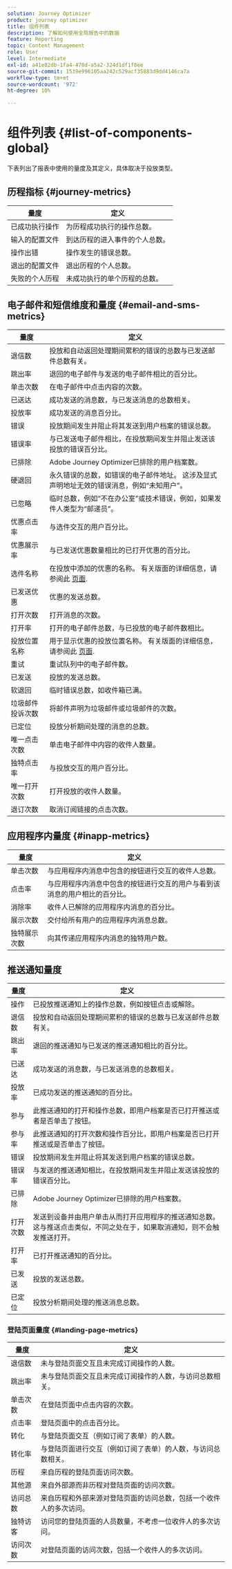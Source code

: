 ```yaml
---
solution: Journey Optimizer
product: journey optimizer
title: 组件列表
description: 了解如何使用全局报告中的数据
feature: Reporting
topic: Content Management
role: User
level: Intermediate
exl-id: a41e82db-1fa4-478d-a5a2-324d1df1f8ee
source-git-commit: 1539e996105aa242c529acf35883d9dd4146ca7a
workflow-type: tm+mt
source-wordcount: '972'
ht-degree: 10%

---
```


# 组件列表 {#list-of-components-global}

下表列出了报表中使用的量度及其定义，具体取决于投放类型。

## 历程指标 {#journey-metrics}

<table> 
 <thead> 
  <tr> 
   <th> 量度<br/> </th> 
   <th> 定义<br/> </th> 
</tr>
 </thead> 
 <tbody> 
  <tr> 
   <td>已成功执行操作<br/> </td> 
   <td> 为历程成功执行的操作总数。<br/> </td> 
</tr> 
  <tr> 
   <td> 输入的配置文件<br/> </td> 
   <td> 到达历程的进入事件的个人总数。<br/> </td> 
</tr>
  <tr> 
   <td> 操作出错<br/> </td> 
   <td>操作发生的错误总数。<br/> </td> 
</tr> 
  <tr> 
   <td> 退出的配置文件<br/> </td> 
   <td> 退出历程的个人总数。<br/> </td> 
</tr> 
  <tr> 
   <td> 失败的个人历程<br/> </td> 
   <td> 未成功执行的单个历程的总数。<br/> </td> 
</tr> 
 </tbody> 
</table>

## 电子邮件和短信维度和量度 {#email-and-sms-metrics}

<table> 
 <thead> 
  <tr> 
   <th> 量度<br/> </th> 
   <th> 定义<br/> </th> 
</tr>
 </thead> 
 <tbody>
  <tr> 
   <td> 退信数<br/> </td> 
   <td> 投放和自动返回处理期间累积的错误的总数与已发送邮件总数有关。<br/> </td> 
</tr> 
  <tr> 
   <td> 跳出率<br/> </td> 
   <td> 退回的电子邮件与发送的电子邮件相比的百分比。<br/> </td> 
</tr>
  <tr> 
   <td> 单击次数<br/> </td> 
   <td> 在电子邮件中点击内容的次数。<br/> </td> 
</tr> 
  <tr> 
   <td> 已送达 <br/> </td> 
   <td> 成功发送的消息数，与已发送消息的总数相关。<br/></td> 
</tr> 
  <tr> 
   <td> 投放率<br/> </td> 
   <td> 成功发送的消息百分比。<br/> </td> 
</tr>
  <tr> 
   <td> 错误<br/> </td> 
   <td> 投放期间发生并阻止将其发送到用户档案的错误总数。<br/> </td> 
</tr> 
  <tr> 
   <td> 错误率<br/> </td> 
   <td> 与已发送电子邮件相比，在投放期间发生并阻止发送该投放的错误百分比。<br/> </td> 
</tr>
  <tr> 
   <td> 已排除<br/> </td> 
   <td> Adobe Journey Optimizer已排除的用户档案数。<br/> </td> 
</tr>
  <tr> 
   <td> 硬退回<br/> </td> 
   <td> 永久错误的总数，如错误的电子邮件地址。 这涉及显式声明地址无效的错误消息，例如“未知用户”。<br/> </td>
</tr>
  <tr> 
   <td> 已忽略<br/> </td> 
   <td> 临时总数，例如“不在办公室”或技术错误，例如，如果发件人类型为“邮递员”。<br/> </td> 
</tr>
   <tr> 
   <td>优惠点击率<br/> </td> 
   <td>与选件交互的用户百分比。<br/> </td> 
</tr>
   <tr> 
   <td>优惠展示率<br/> </td> 
   <td>与已发送优惠数量相比的已打开优惠的百分比。<br/> </td> 
</tr>
   <tr> 
   <td>选件名称<br/> </td> 
   <td> 在投放中添加的优惠的名称。 有关版面的详细信息，请参阅此 <a href="../offers/offer-library/creating-personalized-offers.md">页面</a>.<br/> </td> 
</tr>
   <tr> 
   <td>已发送优惠<br/> </td> 
   <td>优惠的发送总数。<br/> </td> 
</tr> 
  <tr>
   <td>打开次数<br/> </td> 
   <td> 打开消息的次数。<br/> </td> 
</tr> 
  <tr> 
   <td> 打开率<br/> </td> 
   <td> 打开的电子邮件总数，与已投放的电子邮件数相比。<br/> </td> 
</tr>
  <tr> 
   <td>投放位置名称<br/> </td> 
   <td> 用于显示优惠的投放位置名称。 有关版面的详细信息，请参阅此 <a href="../offers/offer-library/creating-placements.md">页面</a>. </td> 
</tr> 
  <tr> 
   <td> 重试<br/> </td> 
   <td> 重试队列中的电子邮件数。<br/> </td> 
</tr> 
  <tr> 
   <td> 已发送<br/> </td> 
   <td> 投放的发送总数。<br/> </td> 
</tr>
  <tr> 
   <td> 软退回<br/> </td> 
   <td> 临时错误总数，如收件箱已满。<br/> </td> 
</tr>
  <tr> 
   <td> 垃圾邮件投诉次数<br/> </td> 
   <td> 将邮件声明为垃圾邮件或垃圾邮件的次数。<br/> </td> 
</tr>
  <tr> 
   <td> 已定位<br/> </td> 
   <td> 投放分析期间处理的消息的总数。<br/> </td> 
</tr> 
  <tr> 
   <td> 唯一点击次数<br/> </td> 
   <td> 单击电子邮件中内容的收件人数量。<br/> </td> 
</tr> 
  <tr> 
   <td>独特点击率<br/> </td> 
   <td> 与投放交互的用户百分比。<br/> </td> 
</tr>
  <tr> 
   <td> 唯一打开次数<br/> </td> 
   <td>打开投放的收件人数量。<br/> </td> 
</tr> 
  <tr> 
   <td> 退订次数<br/> </td> 
   <td> 取消订阅链接的点击次数。<br/> </td> 
</tr> 
 </tbody> 
</table>

<!--
## Experimentation metrics {#experimentation-metrics}
<table> 
 <thead> 
  <tr> 
   <th> Metric<br/> </th> 
   <th> Definition<br/> </th> 
</tr>
 </thead> 
 <tbody>
  <tr> 
   <td>App installs<br/> </td> 
   <td><br/> </td> 
</tr>
  <tr> 
   <td>App launches<br/> </td> 
   <td><br/> </td> 
</tr>
 <tr> 
   <td>Average lift<br/> </td> 
   <td> Percentage improvement in conversion rate of a given treatment over the baseline.<a href="../campaigns/experiment-calculations.md#understand-lift">Learn more</a>.<br/> </td> 
  </tr>
  <tr> 
   <td>Confidence<br/> </td> 
   <td>Evidence that a given treatment is the same as the baseline treatment. <a href="../campaigns/experiment-calculations.md#understand-confidence">Learn more</a>.<br/> </td> 
</tr>
  <tr> 
   <td>Confidence interval<br/> </td> 
   <td>Percentage difference in performance between the baseline and the best performing treatment. <a href="../campaigns/experiment-calculations.md#understand-intervals">Learn more</a>.<br/> </td> 
</tr> 
  <tr> 
   <td>Count per profile<br/> </td> 
   <td>Total value of the Experiment objective metric divided by the number of profiles.<br/> </td> 
</tr>
  <tr> 
   <td>Email Opens<br/> </td> 
   <td>Number of times the email was opened.<br/> </td> 
</tr>
  <tr> 
   <td>Email Unsubscribes<br/> </td> 
   <td>Number of clicks on the unsubscription link.<br/> </td> 
</tr>
  <tr> 
   <td>First app launches<br/> </td> 
   <td><br/> </td> 
</tr>
  <tr> 
   <td>Outbound Clicks<br/> </td> 
   <td><br/> </td> 
</tr>
  <tr> 
   <td>Profiles<br/> </td> 
   <td>Number of profiles targeted for this treatment.<br/> </td> 
</tr>
  <tr> 
   <td>Unique email opens<br/> </td> 
   <td>Number of recipients who opened the email.<br/> </td>
<tr>
  <tr> 
   <td>Unique email unsubscribes<br/> </td> 
   <td>Number of recipients who clicked on the unsubscription link.<br/> </td>
</tr>
  <tr> 
   <td>Unique installs<br/> </td> 
   <td><br/> </td> 
</tr>
  <tr> 
   <td>Unique launches<br/> </td> 
   <td><br/> </td> 
</tr> 
  <tr> 
   <td>Unique outbound clicks<br/> </td> 
   <td><br/> </td> 
</tr>
  <tr> 
   <td>Unique upgrades<br/> </td> 
   <td><br/> </td> 
</tr>
   <td>Upgrades<br/> </td> 
   <td><br/> </td> 
</tr> 
</tbody> 
</table>
-->

## 应用程序内量度 {#inapp-metrics}

<table> 
 <thead> 
  <tr> 
   <th> 量度<br/> </th> 
   <th> 定义<br/> </th> 
</tr>
 </thead> 
 <tbody>
 <tr> 
   <td>单击次数<br/> </td> 
   <td>与应用程序内消息中包含的按钮进行交互的收件人总数。<br/> </td> 
</tr>
  <tr> 
   <td>点击率<br/> </td> 
   <td>与应用程序内消息中包含的按钮进行交互的用户与看到该消息的用户相比的百分比。<br/> </td> 
</tr> 
  <tr> 
   <td>消除率<br/> </td> 
   <td> 收件人已解除的应用程序内消息的百分比。<br/> </td> 
</tr> 
  <tr> 
   <td>展示次数<br/> </td> 
   <td> 交付给所有用户的应用程序内消息总数。<br/> </td>
</tr>
  <tr> 
   <td>独特展示次数<br/> </td> 
   <td>向其传递应用程序内消息的独特用户数。<br/> </td>
</tr>
 </tbody> 
</table>

## 推送通知量度

<table> 
 <thead> 
  <tr> 
   <th> 量度<br/> </th> 
   <th> 定义<br/> </th> 
</tr>
 </thead> 
 <tbody>
 <tr> 
   <td>操作<br/> </td> 
   <td> 已投放推送通知上的操作总数，例如按钮点击或解除。<br/> </td> 
</tr>
  <tr> 
   <td>退信数<br/> </td> 
   <td> 投放和自动返回处理期间累积的错误的总数与已发送邮件总数有关。<br/> </td> 
</tr> 
  <tr> 
   <td> 跳出率<br/> </td> 
   <td> 退回的推送通知与已发送的推送通知相比的百分比。<br/> </td>
</tr>
  <tr> 
   <td> 已送达<br/> </td> 
   <td> 成功发送的消息数，与已发送消息的总数相关。<br/> </td> 
</tr> 
  <tr> 
   <td> 投放率<br/> </td> 
   <td> 已成功发送的推送通知的百分比。<br/> </td> 
</tr>
  <tr> 
   <td>参与<br/> </td> 
   <td> 此推送通知的打开和操作总数，即用户档案是否已打开推送或者是否单击了按钮。<br/> </td> 
</tr> 
  <tr> 
   <td> 参与率<br/> </td> 
   <td> 此推送通知的打开次数和操作百分比，即用户档案是否已打开推送或是否单击了按钮。<br/> </td> 
</tr>
  <tr> 
   <td> 错误<br/> </td> 
   <td> 投放期间发生并阻止将其发送到用户档案的错误总数。<br/> </td> 
</tr>
  <tr> 
   <td> 错误率<br/> </td> 
   <td> 与发送的推送通知相比，在投放期间发生并阻止发送该投放的错误百分比。<br/> </td> 
</tr> 
  <tr> 
   <td> 已排除<br/> </td> 
   <td> Adobe Journey Optimizer已排除的用户档案数。<br/> </td> 
</tr>
  <tr> 
   <td> 打开次数<br/> </td> 
   <td> 发送到设备并由用户单击从而打开应用程序的推送通知总数。 这与推送点击类似，不同之处在于，如果取消通知，则不会触发推送打开。<br/> </td> 
</tr> 
  <tr> 
   <td> 打开率<br/> </td> 
   <td> 已打开推送通知的百分比。<br/> </td> 
</tr> 
  <tr> 
   <td> 已发送<br/> </td> 
   <td> 投放的发送总数。<br/> </td> 
</tr> 
  <tr> 
   <td> 已定位<br/> </td> 
   <td> 投放分析期间处理的推送消息总数。<br/> </td> 
</tr>  
 </tbody> 
</table>

### 登陆页面量度 {#landing-page-metrics}

<table> 
 <thead> 
  <tr> 
   <th> 量度<br/> </th> 
   <th> 定义<br/> </th> 
</tr>
 </thead> 
 <tbody>
 <tr> 
  <td>退信数<br/> </td> 
   <td>未与登陆页面交互且未完成订阅操作的人数。<br/> </td> 
</tr>
 <tr> 
   <td>跳出率<br/> </td> 
   <td>未与登陆页面交互且未完成订阅操作的人数，与访问总数相关。<br/> </td> 
</tr>
 <tr>
  <tr> 
   <td>单击次数<br/> </td> 
   <td>在登陆页面中点击内容的次数。<br/> </td> 
</tr>
 <tr> 
   <td>点击率<br/> </td> 
   <td>登陆页面中的点击百分比。<br/> </td>
</tr>
<tr>
<td>转化<br/> </td> 
   <td>与登陆页面交互（例如订阅了表单）的人数。<br/> </td> 
</tr>
<tr>
   <td>转化率<br/> </td> 
   <td>与登陆页面进行交互（例如订阅了表单）的人数，与访问总数相关。<br/> </td> 
</tr>
 <tr> 
   <td>历程<br/> </td> 
   <td>来自历程的登陆页面访问次数。<br/> </td> 
</tr>
 <tr> 
   <td>其他源<br/> </td> 
   <td>来自外部源而非历程对登陆页面的访问次数。<br/> </td> 
</tr>
 <tr> 
   <td>访问总数<br/> </td> 
   <td> 来自历程和外部来源对登陆页面的访问总数，包括一个收件人的多次访问。<br/> </td> 
</tr>
 <tr> 
   <td>独特访客<br/> </td> 
   <td>访问您的登陆页面的人员数量，不考虑一位收件人的多次访问。<br/> </td> 
</tr>
 <tr> 
   <td>访问次数<br/> </td> 
   <td>对登陆页面的访问次数，包括一个收件人的多次访问。<br/> </td> 
</tr>
 </tbody> 
</table>
